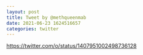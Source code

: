 ```yaml
--- 
layout: post 
title: Tweet by @methqueenmab 
date: 2021-06-23 1624516657 
categories: twitter 
--- 
```

https://twitter.com/o/status/1407951002498736128